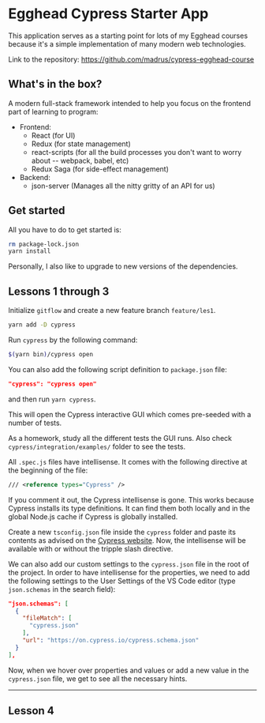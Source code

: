 # Egghead Cypress Starter App

This application serves as a starting point for lots of my Egghead courses because it's a simple implementation of many modern web technologies.

Link to the repository: <https://github.com/madrus/cypress-egghead-course>

## What's in the box?

A modern full-stack framework intended to help you focus on the frontend part of learning to program:
* Frontend:
  * React (for UI)
  * Redux (for state management)
  * react-scripts (for all the build processes you don't want to worry about -- webpack, babel, etc)
  * Redux Saga (for side-effect management)
* Backend:
  * json-server (Manages all the nitty gritty of an API for us)

## Get started

All you have to do to get started is:

```bash
rm package-lock.json
yarn install
```

Personally, I also like to upgrade to new versions of the dependencies.

## Lessons 1 through 3

Initialize `gitflow` and create a new feature branch `feature/les1`.

``` bash
yarn add -D cypress
```

Run `cypress` by the following command:

``` bash
$(yarn bin)/cypress open
```

You can also add the following script definition to `package.json` file:

``` json
"cypress": "cypress open"
```

and then run `yarn cypress`.

This will open the Cypress interactive GUI which comes pre-seeded with a number of tests.

As a homework, study all the different tests the GUI runs. Also check `cypress/integration/examples/` folder to see the tests.

All `.spec.js` files have intellisense. It comes with the following directive at the beginning of the file:

``` xml
/// <reference types="Cypress" />
```

If you comment it out, the Cypress intellisense is gone. This works because Cypress installs its type definitions. It can find them both locally and in the global Node.js cache if Cypress is globally installed.

Create a new `tsconfig.json` file inside the `cypress` folder and paste its contents as advised on the [Cypress website](https://docs.cypress.io/guides/tooling/typescript-support.html#Set-up-your-dev-environment). Now, the intellisense will be available with or without the tripple slash directive.

We can also add our custom settings to the `cypress.json` file in the root of the project. In order to have intellisense for the properties, we need to add the following settings to the User Settings of the VS Code editor (type `json.schemas` in the search field):

``` json
"json.schemas": [
  {
    "fileMatch": [
      "cypress.json"
    ],
    "url": "https://on.cypress.io/cypress.schema.json"
  }
],
```

Now, when we hover over properties and values or add a new value in the `cypress.json` file, we get to see all the necessary hints.

---

## Lesson 4
